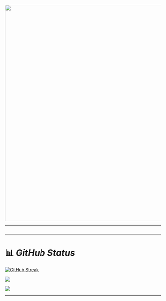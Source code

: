
<div id="header" align="center">
  <img src="https://user-images.githubusercontent.com/108235776/193301878-33382597-6e7c-4abf-b982-9503f4922e21.gif" width="700"/>
</div>

---

<img src="https://komarev.com/ghpvc/?username=saeideh-moghaddam&style=flat-square&color=blue" alt=""/>

---

# 📊 ***GitHub Status***

[![GitHub Streak](https://streak-stats.demolab.com/?user=saeideh-moghaddam&theme=onedark)](https://git.io/streak-stats)

**<a href="https://github.com/saeideh-moghaddam">
<img align="center" src="https://github-readme-stats.vercel.app/api/top-langs/?username=saeideh-moghaddam&theme=dark" />
</a>**

<a href="https://github.com/saeideh-moghaddam">
<img align="center" src="https://github-readme-stats.vercel.app/api?username=saeideh-moghaddam&theme=dark&show_icons=true&count_private=true&include_all_commits=true" /></a>

---
